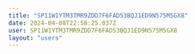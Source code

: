 ```yaml
---
title: "SP11W1YTM3TMR9ZDD7F6FAD53BQJ1ED9N575M5GX8"
date: 2024-04-08T22:58:25.037Z
user: SP11W1YTM3TMR9ZDD7F6FAD53BQJ1ED9N575M5GX8
layout: "users"
---
```

    